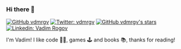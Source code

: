 ### Hi there 👋

[![GitHub vdmrgv][git-badge]][git-url]
[![Twitter: vdmrgv][twitter-badge]][twitter-url]
[![GitHub vdmrgv's stars][git-stars-badge]][git-url]
[![Linkedin: Vadim Rogov][linkedin-badge]][linkedin-url]

I'm Vadim! I like code 👨‍💻, games 🕹️ and books 📚, thanks for reading!

<!--

![Preview](https://media.giphy.com/media/nWbhxlHmzcPJI5OYHh/giphy.gif)

**vdmrgv/vdmrgv** is a ✨ _special_ ✨ repository because its `README.md` (this file) appears on your GitHub profile.

Here are some ideas to get you started:

- 🔭 I’m currently working on ...
- 🌱 I’m currently learning ...
- 👯 I’m looking to collaborate on ...
- 🤔 I’m looking for help with ...
- 💬 Ask me about ...
- 📫 How to reach me: ...
- 😄 Pronouns: ...
- ⚡ Fun fact: ...
-->

[git-badge]: https://img.shields.io/github/followers/vdmrgv?label=follow&style=social
[git-url]: https://github.com/vdmrgv
[git-stars-badge]: https://img.shields.io/github/stars/vdmrgv?affiliations=OWNER%2CCOLLABORATOR&style=social
[twitter-badge]: https://img.shields.io/twitter/follow/vdmrgv?style=social
[twitter-url]: https://twitter.com/vdmrgv
[linkedin-badge]: https://img.shields.io/badge/-Vadim%20Rogov-blue?style=flat-square&logo=Linkedin&logoColor=white&link=https://www.linkedin.com/in/vadim-rogov-5809ba199/
[linkedin-url]: https://www.linkedin.com/in/vadim-rogov-5809ba199/
